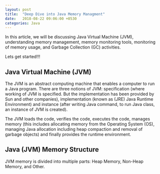 ```yaml
---
layout: post
title:  "Deep Dive into Java Memory Managment"
date:   2018-08-22 09:06:00 +0530
categories: Java
---
```

In this article, we will be discussing Java Virtual Machine (JVM), understanding memory management, memory monitoring tools, monitoring of memory usage, and Garbage Collection (GC) activities.

Lets get started!!!

## Java Virtual Machine (JVM)

The JVM is an abstract computing machine that enables a computer to run a Java program. There are three notions of JVM: specification (where working of JVM is specified. But the implementation has been provided by Sun and other companies), implementation (known as (JRE) Java Runtime Environment) and instance (after writing Java command, to run Java class, an instance of JVM is created).

The JVM loads the code, verifies the code, executes the code, manages memory (this includes allocating memory from the Operating System (OS), managing Java allocation including heap compaction and removal of garbage objects) and finally provides the runtime environment.

## Java (JVM) Memory Structure


JVM memory is divided into multiple parts: Heap Memory, Non-Heap Memory, and Other.
